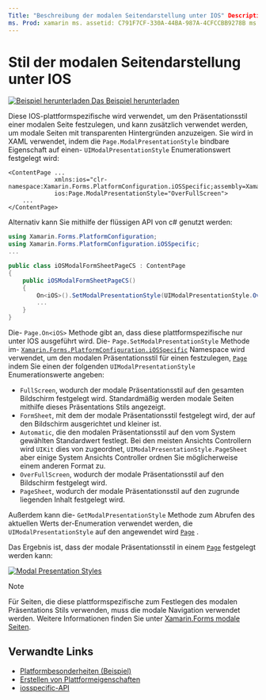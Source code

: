 ```yaml
---
Title: "Beschreibung der modalen Seitendarstellung unter IOS" Description: "Platform-Besonderheiten" ermöglicht Ihnen die Nutzung von Funktionen, die nur auf einer bestimmten Plattform verfügbar sind, ohne dass benutzerdefinierte Renderer oder Effekte implementiert werden. In diesem Artikel wird erläutert, wie Sie die plattformspezifische IOS-Anwendung nutzen, die den Präsentationsstil einer modalen Seite festlegt.
ms. Prod: xamarin ms. assetid: C791F7CF-330A-44BA-987A-4CFCCBB9278B ms. Technology: xamarin-Forms Author: davidbritch ms. Author: dabritch ms. Date: 04/02/2020 NO-LOC: [ Xamarin.Forms , Xamarin.Essentials ]
---
```


# <a name="modal-page-presentation-style-on-ios"></a>Stil der modalen Seitendarstellung unter IOS

[![Beispiel herunterladen](~/media/shared/download.png) Das Beispiel herunterladen](https://docs.microsoft.com/samples/xamarin/xamarin-forms-samples/userinterface-platformspecifics)

Diese IOS-plattformspezifische wird verwendet, um den Präsentationsstil einer modalen Seite festzulegen, und kann zusätzlich verwendet werden, um modale Seiten mit transparenten Hintergründen anzuzeigen. Sie wird in XAML verwendet, indem die `Page.ModalPresentationStyle` bindbare Eigenschaft auf einen- `UIModalPresentationStyle` Enumerationswert festgelegt wird:

```xaml
<ContentPage ...
             xmlns:ios="clr-namespace:Xamarin.Forms.PlatformConfiguration.iOSSpecific;assembly=Xamarin.Forms.Core"
             ios:Page.ModalPresentationStyle="OverFullScreen">
    ...
</ContentPage>
```

Alternativ kann Sie mithilfe der flüssigen API von c# genutzt werden:

```csharp
using Xamarin.Forms.PlatformConfiguration;
using Xamarin.Forms.PlatformConfiguration.iOSSpecific;
...

public class iOSModalFormSheetPageCS : ContentPage
{
    public iOSModalFormSheetPageCS()
    {
        On<iOS>().SetModalPresentationStyle(UIModalPresentationStyle.OverFullScreen);
        ...
    }
}
```

Die- `Page.On<iOS>` Methode gibt an, dass diese plattformspezifische nur unter IOS ausgeführt wird. Die- `Page.SetModalPresentationStyle` Methode im- [`Xamarin.Forms.PlatformConfiguration.iOSSpecific`](xref:Xamarin.Forms.PlatformConfiguration.iOSSpecific) Namespace wird verwendet, um den modalen Präsentationsstil für einen festzulegen, [`Page`](xref:Xamarin.Forms.Page) indem Sie einen der folgenden `UIModalPresentationStyle` Enumerationswerte angeben:

- `FullScreen`, wodurch der modale Präsentationsstil auf den gesamten Bildschirm festgelegt wird. Standardmäßig werden modale Seiten mithilfe dieses Präsentations Stils angezeigt.
- `FormSheet`, mit dem der modale Präsentationsstil festgelegt wird, der auf den Bildschirm ausgerichtet und kleiner ist.
- `Automatic`, die den modalen Präsentationsstil auf den vom System gewählten Standardwert festlegt. Bei den meisten Ansichts Controllern wird `UIKit` dies von zugeordnet, `UIModalPresentationStyle.PageSheet` aber einige System Ansichts Controller ordnen Sie möglicherweise einem anderen Format zu.
- `OverFullScreen`, wodurch der modale Präsentationsstil auf den Bildschirm festgelegt wird.
- `PageSheet`, wodurch der modale Präsentationsstil auf den zugrunde liegenden Inhalt festgelegt wird.

Außerdem kann die- `GetModalPresentationStyle` Methode zum Abrufen des aktuellen Werts der-Enumeration verwendet werden, die `UIModalPresentationStyle` auf den angewendet wird [`Page`](xref:Xamarin.Forms.Page) .

Das Ergebnis ist, dass der modale Präsentationsstil in einem [`Page`](xref:Xamarin.Forms.Page) festgelegt werden kann:

[![](page-presentation-style-images/modal-presentation-style-small.png "Modal Presentation Styles")](page-presentation-style-images/modal-presentation-style-large.png#lightbox "Modal Presentation Styles")

> [!NOTE]
> Für Seiten, die diese plattformspezifische zum Festlegen des modalen Präsentations Stils verwenden, muss die modale Navigation verwendet werden. Weitere Informationen finden Sie unter [ Xamarin.Forms modale Seiten](~/xamarin-forms/app-fundamentals/navigation/modal.md).

## <a name="related-links"></a>Verwandte Links

- [Platformbesonderheiten (Beispiel)](https://docs.microsoft.com/samples/xamarin/xamarin-forms-samples/userinterface-platformspecifics)
- [Erstellen von Plattformeigenschaften](~/xamarin-forms/platform/platform-specifics/index.md#creating-platform-specifics)
- [iosspecific-API](xref:Xamarin.Forms.PlatformConfiguration.iOSSpecific)

